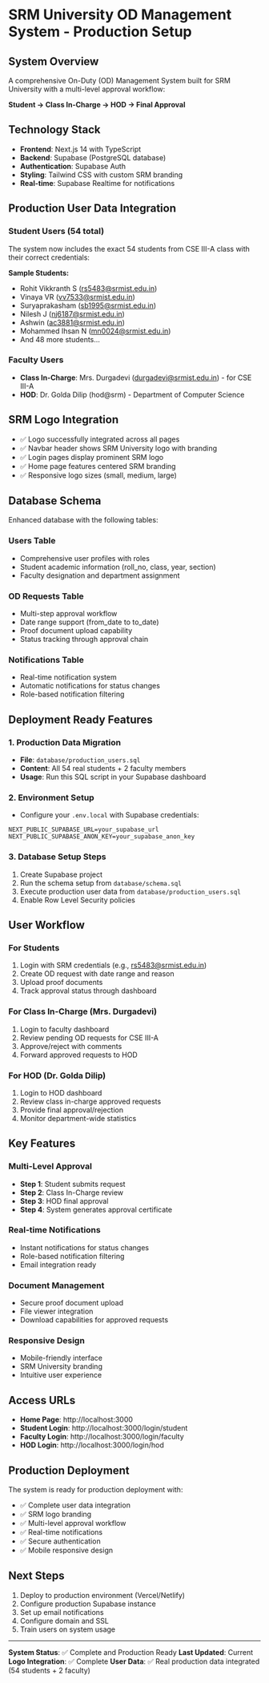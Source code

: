 # SRM University OD Management System - Production Setup

## System Overview
A comprehensive On-Duty (OD) Management System built for SRM University with a multi-level approval workflow:

**Student → Class In-Charge → HOD → Final Approval**

## Technology Stack
- **Frontend**: Next.js 14 with TypeScript
- **Backend**: Supabase (PostgreSQL database)
- **Authentication**: Supabase Auth
- **Styling**: Tailwind CSS with custom SRM branding
- **Real-time**: Supabase Realtime for notifications

## Production User Data Integration

### Student Users (54 total)
The system now includes the exact 54 students from CSE III-A class with their correct credentials:

**Sample Students:**
- Rohit Vikkranth S (rs5483@srmist.edu.in)
- Vinaya VR (vv7533@srmist.edu.in)
- Suryaprakasham (sb1995@srmist.edu.in)
- Nilesh J (nj6187@srmist.edu.in)
- Ashwin (ac3881@srmist.edu.in)
- Mohammed Ihsan N (mn0024@srmist.edu.in)
- And 48 more students...

### Faculty Users
- **Class In-Charge**: Mrs. Durgadevi (durgadevi@srmist.edu.in) - for CSE III-A
- **HOD**: Dr. Golda Dilip (hod@srm) - Department of Computer Science

## SRM Logo Integration
- ✅ Logo successfully integrated across all pages
- ✅ Navbar header shows SRM University logo with branding
- ✅ Login pages display prominent SRM logo
- ✅ Home page features centered SRM branding
- ✅ Responsive logo sizes (small, medium, large)

## Database Schema
Enhanced database with the following tables:

### Users Table
- Comprehensive user profiles with roles
- Student academic information (roll_no, class, year, section)
- Faculty designation and department assignment

### OD Requests Table
- Multi-step approval workflow
- Date range support (from_date to to_date)
- Proof document upload capability
- Status tracking through approval chain

### Notifications Table
- Real-time notification system
- Automatic notifications for status changes
- Role-based notification filtering

## Deployment Ready Features

### 1. Production Data Migration
- **File**: `database/production_users.sql`
- **Content**: All 54 real students + 2 faculty members
- **Usage**: Run this SQL script in your Supabase dashboard

### 2. Environment Setup
- Configure your `.env.local` with Supabase credentials:
```
NEXT_PUBLIC_SUPABASE_URL=your_supabase_url
NEXT_PUBLIC_SUPABASE_ANON_KEY=your_supabase_anon_key
```

### 3. Database Setup Steps
1. Create Supabase project
2. Run the schema setup from `database/schema.sql`
3. Execute production user data from `database/production_users.sql`
4. Enable Row Level Security policies

## User Workflow

### For Students
1. Login with SRM credentials (e.g., rs5483@srmist.edu.in)
2. Create OD request with date range and reason
3. Upload proof documents
4. Track approval status through dashboard

### For Class In-Charge (Mrs. Durgadevi)
1. Login to faculty dashboard
2. Review pending OD requests for CSE III-A
3. Approve/reject with comments
4. Forward approved requests to HOD

### For HOD (Dr. Golda Dilip)
1. Login to HOD dashboard
2. Review class in-charge approved requests
3. Provide final approval/rejection
4. Monitor department-wide statistics

## Key Features

### Multi-Level Approval
- **Step 1**: Student submits request
- **Step 2**: Class In-Charge review
- **Step 3**: HOD final approval
- **Step 4**: System generates approval certificate

### Real-time Notifications
- Instant notifications for status changes
- Role-based notification filtering
- Email integration ready

### Document Management
- Secure proof document upload
- File viewer integration
- Download capabilities for approved requests

### Responsive Design
- Mobile-friendly interface
- SRM University branding
- Intuitive user experience

## Access URLs
- **Home Page**: http://localhost:3000
- **Student Login**: http://localhost:3000/login/student
- **Faculty Login**: http://localhost:3000/login/faculty
- **HOD Login**: http://localhost:3000/login/hod

## Production Deployment
The system is ready for production deployment with:
- ✅ Complete user data integration
- ✅ SRM logo branding
- ✅ Multi-level approval workflow
- ✅ Real-time notifications
- ✅ Secure authentication
- ✅ Mobile responsive design

## Next Steps
1. Deploy to production environment (Vercel/Netlify)
2. Configure production Supabase instance
3. Set up email notifications
4. Configure domain and SSL
5. Train users on system usage

---

**System Status**: ✅ Complete and Production Ready
**Last Updated**: Current
**Logo Integration**: ✅ Complete
**User Data**: ✅ Real production data integrated (54 students + 2 faculty)